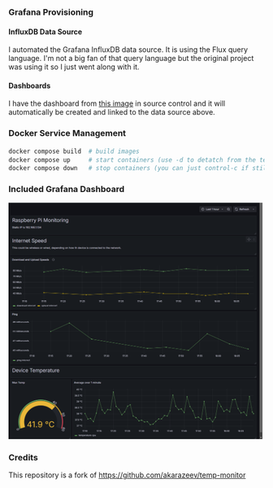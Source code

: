 ### Grafana Provisioning
#### InfluxDB Data Source
I automated the Grafana InfluxDB data source. It is using the Flux query language. I'm not a big fan of that query language but the original project was using it so I just went along with it.

#### Dashboards
I have the dashboard from [this image](img/speed_and_temp_dashboard.png) in source control and it will automatically be created and linked to the data source above.

### Docker Service Management
```bash
docker compose build  # build images
docker compose up     # start containers (use -d to detatch from the terminal)
docker compose down   # stop containers (you can just control-c if still attached)
```

### Included Grafana Dashboard
<img src="img/speed_and_temp_dashboard.png" width="500px">

### Credits
This repository is a fork of https://github.com/akarazeev/temp-monitor